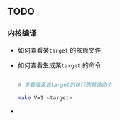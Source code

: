 

## TODO

### 内核编译

* 如何查看某`target` 的依赖文件

* 如何查看生成某`target` 的命令

  ```bash
  
  # 查看编译该target时执行的具体命令
  
  make V=1 <target>
  
  ```

  

* 

 